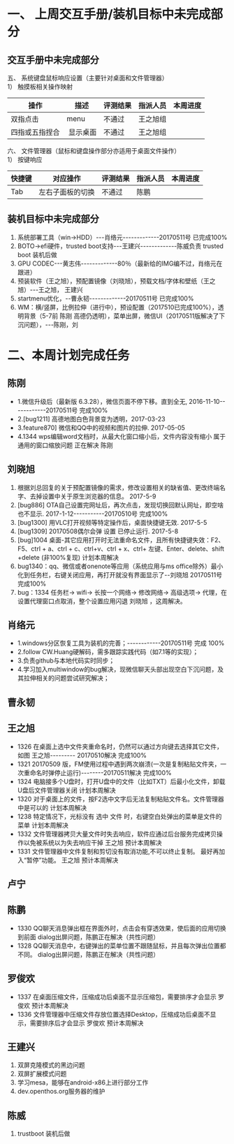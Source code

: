 # 一、 上周交互手册/装机目标中未完成部分
## 交互手册中未完成部分
五、 系统键盘鼠标响应设置（主要针对桌面和文件管理器）  
1） 触摸板相关操作映射  

操作|描述|评测结果|指派人员|本周进度
----|------|----|----|----
双指点击 |menu|不通过|王之旭组|
四指或五指捏合| 显示桌面|不通过|王之旭组|

六、 文件管理器（鼠标和键盘操作部分亦适用于桌面文件操作）  
1） 按键响应  

快捷键|对应操作|评测结果|指派人员|本周进度
----|------|----|----|----
Tab|左右子面板的切换|不通过 | 陈鹏

## 装机目标中未完成部分
1.  系统部署工具（win->HDD）---肖络元-------------20170511号 已完成100%
2.  BOTO->efi硬件，trusted boot支持---王建兴-------------陈威负责 trusted boot 装机后做
3. GPU CODEC---黄志伟-------------80％（最新给的IMG编不过，肖络元在跟进）
4. 预装软件（王之旭），预配置镜像（刘晓旭），预载文档/字体和壁纸（王之旭）---王之旭， 王建兴
5.  startmenu优化，--曹永韧-------------20170511号 已完成100%
6. WM：横/竖屏，比例拉伸（进行中），预设配置（2017510已完成100%），透明背景（5-7前 陈刚 高德仍透明），菜单出屏，微信UI（20170511版解决了下沉问题），---陈刚，刘


# 二、本周计划完成任务
## 陈刚
  - 1.微信升级后（最新版 6.3.28），微信页面不停下移。直到全无, 2016-11-10------------20170511号 完成100%
  - 2.[bug1211] 高德地图白色背景变为透明，2017-03-23
  - 3.feature870] 微信和QQ中的视频和图片的拉伸. 2017-05-05
  - 4.1344 wps编辑word文档时，从最大化窗口缩小后，文件内容没有缩小  属于通用的窗口缩放问题 正在解决     陈刚   

## 刘晓旭
 1. 根据刘总回复的关于预配置镜像的需求，修改设置相关的缺省值、更改终端名字、去掉设置中关于原生浏览器的信息。 2017-5-9
 2. [bug886] OTA自己设置完网址后，再次点击，发现切换回默认网址，即空啥也不显示. 2017-1-12-----------20170510号 完成100%
 3. [bug1300] 用VLC打开视频等特定操作后，桌面快捷键无效. 2017-5-5
 4. [bug1309] 20170508偶尔会弹 设置 已停止运行. 2017-5-8
 5. [bug]1004 桌面-其它应用打开时无法重命名文件，且所有快捷键失效：F2、F5、ctrl + a、ctrl + c、ctrl+v、ctrl + x、ctrl+ 左键、Enter、delete、shift +delete (非100%复现)          计划本周解决
 6. bug1340：qq、微信或者onenote等应用（系统应用与ms office除外）最小化到任务栏，右键关闭应用，再打开就没有界面显示了--刘晓旭 20170511号 完成100%
 7. bug：1334  任务栏-> wifi-> 长按一个网络-> 修改网络-> 高级选项-> 代理，在设置代理窗口点取消，整个设置应用闪退     刘晓旭  ，这周解决。


## 肖络元
  - 1.windows分区恢复工具为装机的完善；------------20170511号 完成 100%
  - 2.follow CW.Huang硬解码，需多跟踪实践代码（如7.1等的实现）；
  - 3.负责github与本地代码实时同步；
  - 4.学习加入multiwindow的bug解决，现微信聊天头部出现空白下沉问题，及其拉伸相关的问题尝试研究解决；


## 曹永韧

  
## 王之旭
  - 1326  在桌面上选中文件夹重命名时，仍然可以通过方向键去选择其它文件，如图           王之旭---------  20170510解决 完成100%
  - 1321  20170509 版，FM使用过程中遇到两次崩溃(一次是复制粘贴文件夹，一次重命名时弹停止运行)--------20170511解决 完成100%  
  - 1324  电脑接多个U盘时，打开U盘中的文件（比如TXT）后最小化文件，卸载U盘后文件管理器关闭                  计划本周解决
  - 1320  对于桌面上的文件，按F2选中文字后无法复制粘贴文件名。文件管理器中是可以的                     计划本周解决
  - 1238 特定情况下，光标没有 选中 文件 时，右键空白处弹出的菜单是文件的菜单              计划本周解决
  - 1332  文件管理器拷贝大量文件时失去响应，软件应通过后台服务完成拷贝操作以免被系统以为失去响应干掉         王之旭            预计本周解决
  - 1331  文件管理器中文件复制和剪切没有取消功能,不可以终止复制。 最好再加入“暂停”功能。     王之旭      预计本周解决


## 卢宁


## 陈鹏
  - 1330  QQ聊天消息弹出框在界面外时，点击会有穿透效果，使后面的应用切换到前面              dialog出屏问题，陈鹏正在解决（共性问题）
  - 1328  QQ聊天消息中，右键弹出的菜单位置不跟随鼠标，并且每次弹出位置都不同。              dialog出屏问题，陈鹏正在解决（共性问题）

## 罗俊欢
  - 1337  在桌面压缩文件，压缩成功后桌面不显示压缩包，需要排序才会显示   罗俊欢     预计本周解决
  - 1336  文件管理器中压缩文件存放位置选择Desktop，压缩成功后桌面不显示，需要排序后才会显示     罗俊欢   预计本周解决     

## 王建兴
1. 双屏克隆模式的黑边问题
2. 双屏扩展模式问题
3. 学习mesa，能够在android-x86上进行部分工作
4. dev.openthos.org服务器的维护

## 陈威
1. trustboot 装机后做



  

